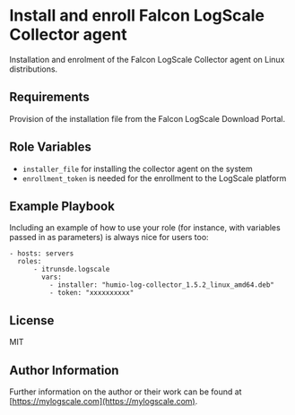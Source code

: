 Install and enroll Falcon LogScale Collector agent
=========

Installation and enrolment of the Falcon LogScale Collector agent on Linux distributions. 

Requirements
------------

Provision of the installation file from the Falcon LogScale Download Portal.

Role Variables
--------------

- `installer_file` for installing the collector agent on the system
- `enrollment_token` is needed for the enrollment to the LogScale platform


Example Playbook
----------------

Including an example of how to use your role (for instance, with variables passed in as parameters) is always nice for users too:

    - hosts: servers
      roles:
          - itrunsde.logscale
            vars:
              - installer: "humio-log-collector_1.5.2_linux_amd64.deb"
              - token: "xxxxxxxxxx"

License
-------

MIT

Author Information
------------------

Further information on the author or their work can be found at [https://mylogscale.com](https://mylogscale.com).
